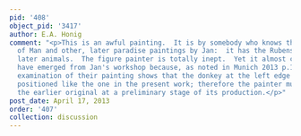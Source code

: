 ```yaml
---
pid: '408'
object_pid: '3417'
author: E.A. Honig
comment: "<p>This is an awful painting.  It is by somebody who knows the Munich Fall
  of Man and other, later paradise paintings by Jan:  it has the Rubens lion and other
  later animals.  The figure painter is totally inept.  Yet it almost certainly must
  have emerged from Jan's workshop because, as noted in Munich 2013 p.154, and infrared
  examination of their painting shows that the donkey at the left edge was originally
  positioned like the one in the present work; therefore the painter must have known
  the earlier original at a preliminary stage of its production.</p>"
post_date: April 17, 2013
order: '407'
collection: discussion
---
```

